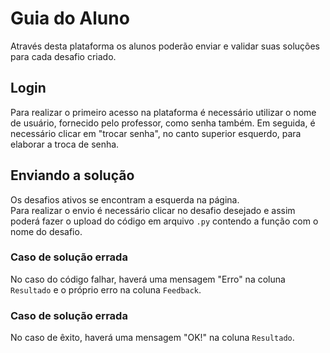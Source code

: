 # Guia do Aluno

Através desta plataforma os alunos poderão enviar e validar suas soluções para cada desafio criado.

## Login

Para realizar o primeiro acesso na plataforma é necessário utilizar o nome de usuário, fornecido pelo professor, como senha também. Em seguida, é necessário clicar em "trocar senha", no canto superior esquerdo, para elaborar a troca de senha.

## Enviando a solução

Os desafios ativos se encontram a esquerda na página.  
Para realizar o envio é necessário clicar no desafio desejado e assim poderá fazer o upload do código em arquivo ```.py``` contendo a função com o nome do desafio.

### **Caso de solução errada**

No caso do código falhar, haverá uma mensagem "Erro" na coluna ```Resultado``` e o próprio erro na coluna ```Feedback```.

### **Caso de solução errada**

No caso de êxito, haverá uma mensagem "OK!" na coluna ```Resultado```.